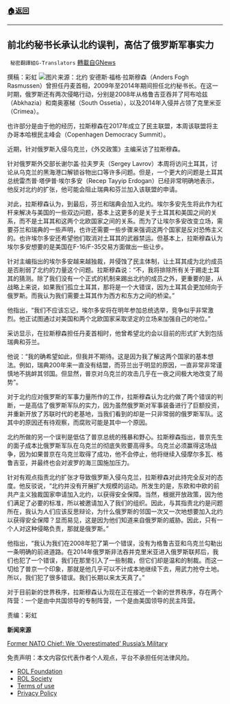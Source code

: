 ###  [:house:返回](README.md)
---


## 前北约秘书长承认北约误判，高估了俄罗斯军事实力
` 秘密翻譯組G-Translators` [轉載自GNews](https://gnews.org/zh-hans/2680287/)

撰稿：彩虹
 ![](https://assets.gnews.org/wp-content/uploads/2022/06/20140905_140905-sg-nac-pc1_1654603953.jpg)图片来源：北约 
安德斯·福格·拉斯穆森（Anders Fogh Rasmussen）曾担任丹麦首相，2009年至2014年期间担任北约秘书长。在这一时期，俄罗斯还有两次侵略行动，分别是2008年从格鲁吉亚吞并了阿布哈兹（Abkhazia）和南奥塞梯（South Ossetia），以及2014年入侵并占领了克里米亚（Crimea）。
 
也许部分是由于他的经历，拉斯穆森在2017年成立了民主联盟，本周该联盟将主办哥本哈根民主峰会（Copenhagen Democracy Summit）。
 
近期，针对俄罗斯入侵乌克兰，《外交政策》主编采访了拉斯穆森。
 
针对俄罗斯外交部长谢尔盖·拉夫罗夫（Sergey Lavrov）本周将访问土耳其，讨论从乌克兰的黑海港口解锁谷物出口等许多问题。但是，一个更大的问题是土耳其总统雷杰普·塔伊普·埃尔多安（Recep Tayyip Erdogan）已经非常明确地表示，他反对北约的扩张，他可能会阻止瑞典和芬兰加入该联盟的申请。
 
对此，拉斯穆森认为，到最后，芬兰和瑞典会加入北约。埃尔多安先生将此作为杠杆来解决与美国的一些双边问题，基本上这更多的是关于土耳其和美国之间的关系，而不是土耳其和这两个北欧国家之间的关系。而为了让埃尔多安改变立场，需要芬兰和瑞典的一些声明，也许还需要一些步骤来强调这两个国家是反对恐怖主义的。也许埃尔多安还希望他们取消对土耳其的武器禁运。但基本上，拉斯穆森认为埃尔多安想要的是美国在F-16/F-35交易方面做出一些让步。
 
针对主编指出的埃尔多安越来越独裁，并侵蚀了民主体制，让土耳其成为北约成员是否削弱了北约的力量这个问题。拉斯穆森说：“不，我将排除所有关于踢走土耳其的猜测。除了我们没有一个正式的机制来踢出北约的成员之外，更重要的是，从战略上来说，如果我们孤立土耳其，那将是一个大错误，因为土耳其会更加倾向于俄罗斯。而我认为我们需要土耳其作为西方和东方之间的桥梁。”
 
他指出，“我们不应该忘记，埃尔多安将在明年参加总统选举，竞争似乎非常激烈。他正试图通过对美国和两个北欧国家采取坚定的立场来加强自己的地位。”
 
采访显示，在拉斯穆森担任丹麦首相时，他曾希望北约会以目前的形式扩大到包括瑞典和芬兰。
 
他说：“我的确希望如此，但我并不期待。这是因为我了解这两个国家的基本想法。例如，瑞典200年来一直没有结盟，而芬兰出于明显的原因，一直非常非常谨慎地不挑衅其邻国。但显然，普京对乌克兰的攻击几乎在一夜之间极大地改变了局势”。
 
对于北约应对俄罗斯的军事力量所作的工作，拉斯穆森认为北约做了两个错误的判断，一是高估了俄罗斯军队的实力，因为虽然俄罗斯对军事装备进行了巨额投资，并重新开放了苏联时代的老基地，当我们看到的却是一只非常弱的俄罗斯军队。这其中的原因还有待观察，而腐败可能是其中一个原因。
 
北约所做的另一个误判是低估了普京总统的残暴和野心。拉斯穆森指出，普京先生的面子成本比俄罗斯军队在乌克兰的彻底失败要高得多。乌克兰必须赢得这场战争，因为如果普京在乌克兰取得了成功，他不会停止，他将继续入侵摩尔多瓦、格鲁吉亚，并最终也会对波罗的海三国施加压力。
 
针对有观点指责北约扩张才导致俄罗斯入侵乌克兰，拉斯穆森对此持完全反对的态度。他反驳说，“北约并没有开展扩大规模的运动。所发生的是，东欧和中欧的前共产主义独裁国家申请加入北约，以获得安全保障。当然，根据开放政策，因为他们满足了必要的标准，所以被邀请加入了我们的组织。因此，与其指责北约是问题所在，我认为人们应该反思辩论，为什么俄罗斯的邻国一次又一次地想要加入北约以获得安全保障？显而易见，这是因为他们知道来自俄罗斯的威胁。因此，只有一个人对这种侵略负责，那就是俄罗斯。”
 
他指出，“我认为我们在2008年犯了第一个错误，没有为格鲁吉亚和乌克兰勾勒出一条明确的前进道路。在2014年俄罗斯非法吞并克里米亚进入俄罗斯联邦后，我们也犯了一个错误，我们在那里引入了一些制裁，但它们却是温和的制裁。而这一切给了普京一个印象，那就是他几乎可以不计成本地继续下去，用武力抢夺土地。所以，我们犯了很多错误。我们长期以来太天真了。”
 
对于目前新的世界秩序，拉斯穆森认为现在正在接近一个新的世界秩序，存在两个阵营：一个是由中共国领导的专制阵营，一个是由美国领导的民主阵营。
 
责编：彩虹
 
**新闻来源**
 
[Former NATO Chief: We ‘Overestimated’ Russia’s Military](https://foreignpolicy.com/2022/06/06/russia-nato-war-anders-fogh-rasmussen-ukraine/)

免责声明：本文内容仅代表作者个人观点，平台不承担任何法律风险。
  
- [ROL Foundation](https://rolfoundation.org/)
- [ROL Society](https://rolsociety.org/)
- [Terms of use](https://gnews.org/terms-of-use-3/)
- [Privacy Policy](https://gnews.org/privacy-policy/)
